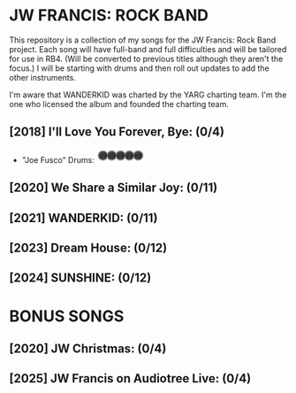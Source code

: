 # JW FRANCIS: ROCK BAND

This repository is a collection of my songs for the JW Francis: Rock Band project.
Each song will have full-band and full difficulties and will be tailored for use in RB4. (Will be converted to previous titles although they aren't the focus.)
I will be starting with drums and then roll out updates to add the other instruments.

I'm aware that WANDERKID was charted by the YARG charting team. I'm the one who licensed the album and founded the charting team. 

## [2018] I'll Love You Forever, Bye: (0/4)
* "Joe Fusco"  Drums: ![](https://github.com/YuukoRB/JW-Francis-Rock-Band/blob/main/dependencies/diff0.png?raw=true)
## [2020] We Share a Similar Joy: (0/11)
## [2021] WANDERKID: (0/11)
## [2023] Dream House: (0/12)
## [2024] SUNSHINE: (0/12)

# BONUS SONGS

## [2020] JW Christmas: (0/4)
## [2025] JW Francis on Audiotree Live: (0/4)
